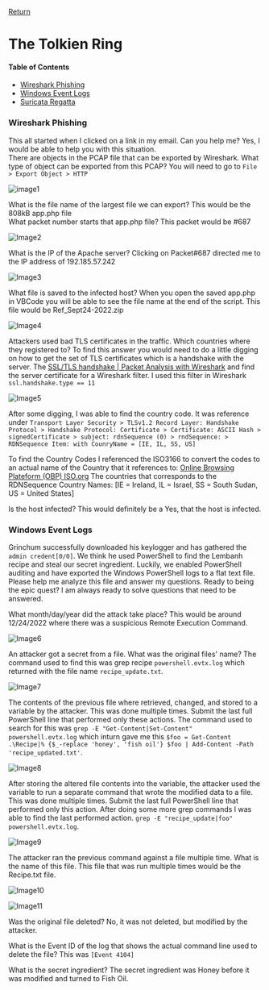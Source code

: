 [Return](https://github.com/visionthex/SANS2022-Holiday-Hack-Challange/blob/main/SANSHHC.md)

# The Tolkien Ring

#### Table of Contents

- [Wireshark Phishing](#wireshark)
- [Windows Event Logs](#windows)
- [Suricata Regatta](#center)

<h3 id="wireshark">Wireshark Phishing</h3>

This all started when I clicked on a link in my email. Can you help me? Yes, I would be able to help you with this situation.
<br>
There are objects in the PCAP file that can be exported by Wireshark. What type of object can be exported from this PCAP? You will need to go to `File > Export Object > HTTP`

![image1](https://github.com/visionthex/SANS2022-Holiday-Hack-Challange/blob/main/Images/TheTolkienRing/image1.jpg "Exported files that can be analyzed further")

What is the file name of the largest file we can export? This would be the 808kB app.php file
<br>
What packet number starts that app.php file? This packet would be #687

![Image2](https://github.com/visionthex/SANS2022-Holiday-Hack-Challange/blob/main/Images/TheTolkienRing/image2.jpg "Application that was downloaded to host")

What is the IP of the Apache server? Clicking on Packet#687 directed me to the IP address of 192.185.57.242

![Image3](https://github.com/visionthex/SANS2022-Holiday-Hack-Challange/blob/main/Images/TheTolkienRing/image3.jpg "The IP Address to the Apache Server")

What file is saved to the infected host? When you open the saved app.php in VBCode you will be able to see the file name at the end of the script. This file would be Ref_Sept24-2022.zip

![Image4](https://github.com/visionthex/SANS2022-Holiday-Hack-Challange/blob/main/Images/TheTolkienRing/image4.jpg "app.php script | File: Ref_Sept.24-2020.zip")

Attackers used bad TLS certificates in the traffic. Which countries where they registered to? To find this answer you would need to do a little digging on how to get the set of TLS certificates which is a handshake with the server. The [SSL/TLS handshake | Packet Analysis with Wireshark](https://subscription.packtpub.com/book/cloud-and-networking/9781785887819/4/ch04lvl1sec27/the-ssl-tls-handshake) and find the server certificate for a Wireshark filter. I used this filter in Wireshark `ssl.handshake.type == 11`

![Image5](https://github.com/visionthex/SANS2022-Holiday-Hack-Challange/blob/main/Images/TheTolkienRing/image5.jpg "Wireshark Packet Analysis")

After some digging, I was able to find the country code. It was reference under `Transport Layer Security > TLSv1.2 Record Layer: Handshake Protocol > Handshake Protocol: Certificate > Certificate: ASCII Hash > signedCertificate > subject: rdnSequence (0) > rndSequence: > RDNSequence Item: with CounryName = [IE, IL, SS, US]`

To find the Country Codes I referenced the ISO3166 to convert the codes to an actual name of the Country that it references to: [Online Browsing Plateform (OBP) ISO.org](https://www.iso.org/obp/ui/#search) The countries that corresponds to the RDNSequence Country Names: [IE = Ireland, IL = Israel, SS = South Sudan, US = United States]

Is the host infected? This would definitely be a Yes, that the host is infected.

<h3 id="windows">Windows Event Logs</h3>

Grinchum successfully downloaded his keylogger and has gathered the `admin credent[0/0]`. We think he used PowerShell to find the Lembanh recipe and steal our secret ingredient. Luckily, we enabled PowerShell auditing and have exported the Windows PowerShell logs to a flat text file. Please help me analyze this file and answer my questions. Ready to being the epic quest? I am always ready to solve questions that need to be answered.

What month/day/year did the attack take place? This would be around 12/24/2022 where there was a suspicious Remote Execution Command.

![Image6](https://github.com/visionthex/SANS2022-Holiday-Hack-Challange/blob/main/Images/TheTolkienRing/image6.jpg "Windows Event Logs | Execute a Remote Command | Event ID 4104")

An attacker got a secret from a file. What was the original files' name? The command used to find this was grep recipe `powershell.evtx.log` which returned with the file name `recipe_update.txt`.

![Image7](https://github.com/visionthex/SANS2022-Holiday-Hack-Challange/blob/main/Images/TheTolkienRing/image7.jpg "Command: grep recipe powershell.evtx.log | recipe_update.txt")

The contents of the previous file where retrieved, changed, and stored to a variable by the attacker. This was done multiple times. Submit the last full PowerShell line that performed only these actions. The command used to search for this was `grep -E "Get-Content|Set-Content" powershell.evtx.log` which inturn gave me this `$foo = Get-Content .\Recipe|% {$_-replace 'honey', 'fish oil'} $foo | Add-Content -Path 'recipe_updated.txt'`.

![Image8](https://github.com/visionthex/SANS2022-Holiday-Hack-Challange/blob/main/Images/TheTolkienRing/image8.jpg "The returned grep command for Get-Content|Set-Content")

After storing the altered file contents into the variable, the attacker used the variable to run a separate command that wrote the modified data to a file. This was done multiple times. Submit the last full PowerShell line that performed only this action. After doing some more grep commands I was able to find the last performed action. `grep -E "recipe_update|foo" powershell.evtx.log`.

![Image9](https://github.com/visionthex/SANS2022-Holiday-Hack-Challange/blob/main/Images/TheTolkienRing/image9.jpg "Command: grep -E 'recipe_update | foo' powershell.evtx.log")

The attacker ran the previous command against a file multiple time. What is the name of this file. This file that was run multiple times would be the Recipe.txt file.

![Image10](https://github.com/visionthex/SANS2022-Holiday-Hack-Challange/blob/main/Images/TheTolkienRing/image10.jpg "File: Recipe.txt")

![Image11](https://github.com/visionthex/SANS2022-Holiday-Hack-Challange/blob/main/Images/TheTolkienRing/image11.jpg "Deleted Files")

Was the original file deleted? No, it was not deleted, but modified by the attacker.

What is the Event ID of the log that shows the actual command line used to delete the file? This was `[Event 4104]`

What is the secret ingredient? The secret ingredient was Honey before it was modified and turned to Fish Oil.
